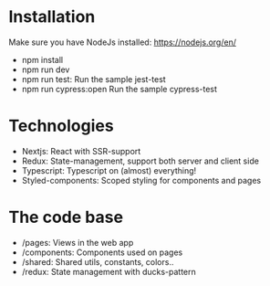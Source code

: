# Installation

Make sure you have NodeJs installed: https://nodejs.org/en/

- npm install
- npm run dev
- npm run test: Run the sample jest-test
- npm run cypress:open Run the sample cypress-test

# Technologies

- Nextjs: React with SSR-support
- Redux: State-management, support both server and client side
- Typescript: Typescript on (almost) everything!
- Styled-components: Scoped styling for components and pages

# The code base

- /pages: Views in the web app
- /components: Components used on pages
- /shared: Shared utils, constants, colors..
- /redux: State management with ducks-pattern
